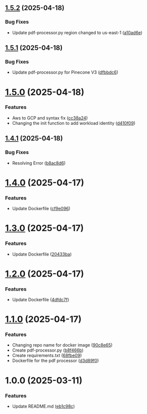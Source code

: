 ## [1.5.2](https://github.com/csye7125-sp25-team05/trace-processor/compare/v1.5.1...v1.5.2) (2025-04-18)


### Bug Fixes

* Update pdf-processor.py region changed to us-east-1 ([a10ad6e](https://github.com/csye7125-sp25-team05/trace-processor/commit/a10ad6eb27f425c2fd5fcc1539e8272895124565))

## [1.5.1](https://github.com/csye7125-sp25-team05/trace-processor/compare/v1.5.0...v1.5.1) (2025-04-18)


### Bug Fixes

* Update pdf-processor.py for Pinecone V3 ([dfbbdc6](https://github.com/csye7125-sp25-team05/trace-processor/commit/dfbbdc6a604dcf9c62682f55bcc9bd30b0c453c2))

# [1.5.0](https://github.com/csye7125-sp25-team05/trace-processor/compare/v1.4.1...v1.5.0) (2025-04-18)


### Features

* Aws to GCP and syntax fix ([cc38a24](https://github.com/csye7125-sp25-team05/trace-processor/commit/cc38a2409fe6082ff23fc8ae2664ac9681a15bfa))
* Changing the init function to add workload identity ([d410f09](https://github.com/csye7125-sp25-team05/trace-processor/commit/d410f0925e956ea915f5e61708d72c2a5b290a86))

## [1.4.1](https://github.com/csye7125-sp25-team05/trace-processor/compare/v1.4.0...v1.4.1) (2025-04-18)


### Bug Fixes

* Resolving Error ([b8ac8d6](https://github.com/csye7125-sp25-team05/trace-processor/commit/b8ac8d68265c0d8acb7405df75785e91594ea74b))

# [1.4.0](https://github.com/csye7125-sp25-team05/trace-processor/compare/v1.3.0...v1.4.0) (2025-04-17)


### Features

* Update Dockerfile ([cf9e096](https://github.com/csye7125-sp25-team05/trace-processor/commit/cf9e0961988dc33bc472451da6026736f2a0bb5a))

# [1.3.0](https://github.com/csye7125-sp25-team05/trace-processor/compare/v1.2.0...v1.3.0) (2025-04-17)


### Features

* Update Dockerfile ([20433ba](https://github.com/csye7125-sp25-team05/trace-processor/commit/20433ba55608461e013ce2671c17112d730828c6))

# [1.2.0](https://github.com/csye7125-sp25-team05/trace-processor/compare/v1.1.0...v1.2.0) (2025-04-17)


### Features

* Update Dockerfile ([4dfdc7f](https://github.com/csye7125-sp25-team05/trace-processor/commit/4dfdc7fb33d50f470074273bf8f72fd37b4155bc))

# [1.1.0](https://github.com/csye7125-sp25-team05/trace-processor/compare/v1.0.0...v1.1.0) (2025-04-17)


### Features

* Changing repo name for docker image ([90c8e65](https://github.com/csye7125-sp25-team05/trace-processor/commit/90c8e654a7db3aea86838e337d6258d50ed461d7))
* Create pdf-processor.py ([b8f466b](https://github.com/csye7125-sp25-team05/trace-processor/commit/b8f466b22ce991bfb968de6a7faf6fe8bb0b850d))
* Create requirements.txt ([68fbe09](https://github.com/csye7125-sp25-team05/trace-processor/commit/68fbe0921bfcd34391ed2635ca0a37d512f311c5))
* Dockerfile for the pdf processor ([d3d89f0](https://github.com/csye7125-sp25-team05/trace-processor/commit/d3d89f03c8cfbd95667c3b11f3b67a98ad19c072))

# 1.0.0 (2025-03-11)


### Features

* Update README.md ([eb1c98c](https://github.com/csye7125-sp25-team05/trace-processor/commit/eb1c98c7cb4ef0a8f7e1898e83d4fc7a119b2acc))
